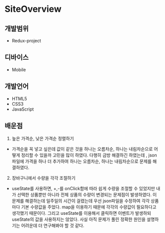 # SiteOverview

## 개발범위
 - Redux-project

## 디바이스
- Mobile

## 개발언어
- HTML5
- CSS3
- JavaScript

## 배운점
1. 높은 가격순, 낮은 가격순 정렬하기
  - 가격순을 꼭 넣고 싶은데 값이 같은 것을 하나는 오름차순, 하나는 내림차순으로 어떻게 정리할 수 있을까 고민을 많이 하였다. 다행히 금방 해결하긴 하였는데 , json파일에 가격을 하나 더 추가하여 하나는 오름차순, 하나는 내림차순으로 문제를 해결하였다.

  2. 장바구니에서 수량을 각각 조절하기

  - useState를 사용하면, +,-를 onClick함에 따라 쉽게 수량을 조절할 수 있었지만 내가 선택한 상품뿐만 아니라 전체 상품의 수량이 변경되는 문제점이 발생하였다.
  이 문제를 해결하는데 일주일의 시간이 걸렸는데
  우선 json파일을 수정하여 각각 상품마다 기본 수량값을 주었다. map을 이용하기 때문에 각각의 수량값이 필요하다고 생각했기 때문이다.
  그리고 useState를 이용해서 클릭하면 이벤트가 발생하되 useState의 값을 사용하지는 않았다.
  사실 아직 문제가 풀린 정확한 원인을 설명하기는 어려운데 더 연구해봐야 할 것 같다.

